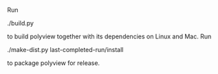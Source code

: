 Run 

 ./build.py 

to build polyview together with its dependencies on Linux and Mac. Run 

 ./make-dist.py last-completed-run/install

to package polyview for release.

